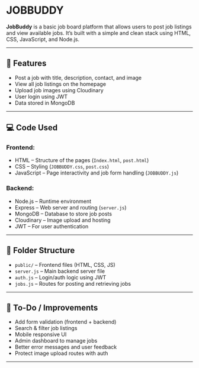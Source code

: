 # JOBBUDDY

**JobBuddy** is a basic job board platform that allows users to post job listings and view available jobs. It’s built with a simple and clean stack using HTML, CSS, JavaScript, and Node.js.

---

## 🔹 Features

- Post a job with title, description, contact, and image
- View all job listings on the homepage
- Upload job images using Cloudinary
- User login using JWT
- Data stored in MongoDB

---

## 💻 Code Used

### Frontend:
- HTML – Structure of the pages (`Index.html`, `post.html`)
- CSS – Styling (`JOBBUDDY.css`, `post.css`)
- JavaScript – Page interactivity and job form handling (`JOBBUDDY.js`)

### Backend:
- Node.js – Runtime environment
- Express – Web server and routing (`server.js`)
- MongoDB – Database to store job posts
- Cloudinary – Image upload and hosting
- JWT – For user authentication

---

## 📁 Folder Structure

- `public/` – Frontend files (HTML, CSS, JS)
- `server.js` – Main backend server file
- `auth.js` – Login/auth logic using JWT
- `jobs.js` – Routes for posting and retrieving jobs

---

## 📌 To-Do / Improvements

- Add form validation (frontend + backend)
- Search & filter job listings
- Mobile responsive UI
- Admin dashboard to manage jobs
- Better error messages and user feedback
- Protect image upload routes with auth

---
<!-- 
## 🙋‍♂️ Author

Made with 💙 by [Your Name] -->
